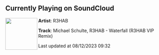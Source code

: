 ## Currently Playing on SoundCloud

[<img align="left" width="100" src="https://i1.sndcdn.com/artworks-GBetw9PCmNHWKnrM-UDQzWw-t500x500.jpg">](https://soundcloud.com/r3hab/michael-schulte-r3hab-waterfall-r3hab-vip-remix)

**Artist**: R3HAB 

**Track**: Michael Schulte, R3HAB - Waterfall (R3HAB VIP Remix)

Last updated at 08/12/2023 09:32
